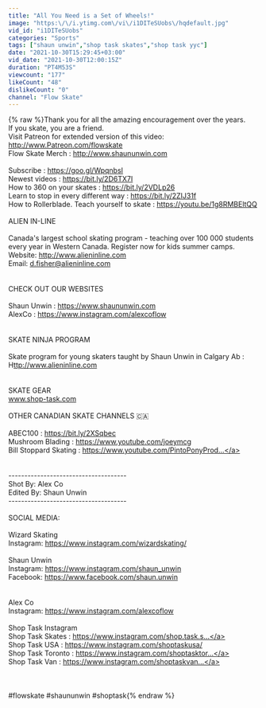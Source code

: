 ```yaml
---
title: "All You Need is a Set of Wheels!"
image: "https:\/\/i.ytimg.com\/vi\/i1DITeSUobs\/hqdefault.jpg"
vid_id: "i1DITeSUobs"
categories: "Sports"
tags: ["shaun unwin","shop task skates","shop task yyc"]
date: "2021-10-30T15:29:45+03:00"
vid_date: "2021-10-30T12:00:15Z"
duration: "PT4M53S"
viewcount: "177"
likeCount: "48"
dislikeCount: "0"
channel: "Flow Skate"
---
```

{% raw %}Thank you for all the amazing encouragement over the years.  <br />If you skate, you are a friend.<br />Visit Patreon for extended version of this video: <a rel="nofollow" target="blank" href="http://www.Patreon.com/flowskate">http://www.Patreon.com/flowskate</a> <br />Flow Skate Merch : <a rel="nofollow" target="blank" href="http://www.shaununwin.com">http://www.shaununwin.com</a><br /> <br />Subscribe : <a rel="nofollow" target="blank" href="https://goo.gl/WpqnbsI">https://goo.gl/WpqnbsI</a><br />Newest videos : <a rel="nofollow" target="blank" href="https://bit.ly/2D6TX7I">https://bit.ly/2D6TX7I</a><br />How to 360 on your skates : <a rel="nofollow" target="blank" href="https://bit.ly/2VDLp26">https://bit.ly/2VDLp26</a><br />Learn to stop in every different way : <a rel="nofollow" target="blank" href="https://bit.ly/2ZIJ31f">https://bit.ly/2ZIJ31f</a><br />How to Rollerblade.  Teach yourself to skate : <a rel="nofollow" target="blank" href="https://youtu.be/1g8RMBEltQQ">https://youtu.be/1g8RMBEltQQ</a><br /><br />ALIEN IN-LINE<br /><br />Canada's largest school skating program - teaching over 100 000 students every year in Western Canada.  Register now for kids summer camps.<br />Website: <a rel="nofollow" target="blank" href="http://www.alieninline.com">http://www.alieninline.com</a> <br />Email: d.fisher@alieninline.com<br /><br /><br />CHECK OUT OUR WEBSITES<br /><br />Shaun Unwin : <a rel="nofollow" target="blank" href="https://www.shaununwin.com">https://www.shaununwin.com</a><br />AlexCo : <a rel="nofollow" target="blank" href="https://www.instagram.com/alexcoflow">https://www.instagram.com/alexcoflow</a><br /><br /><br />SKATE NINJA PROGRAM <br /><br />Skate program for young skaters taught by Shaun Unwin in Calgary Ab : H<a rel="nofollow" target="blank" href="ttp://www.alieninline.com">ttp://www.alieninline.com</a><br /><br /><br />SKATE GEAR <br />www.shop-task.com<br /><br />OTHER CANADIAN SKATE CHANNELS 🇨🇦<br /><br />ABEC100 : <a rel="nofollow" target="blank" href="https://bit.ly/2XSqbec">https://bit.ly/2XSqbec</a><br />Mushroom Blading : <a rel="nofollow" target="blank" href="https://www.youtube.com/joeymcg">https://www.youtube.com/joeymcg</a><br />Bill Stoppard Skating : <a rel="nofollow" target="blank" href="https://www.youtube.com/PintoPonyProd...">https://www.youtube.com/PintoPonyProd...</a><br /><br /><br />-------------------------------------<br />Shot By: Alex Co<br />Edited By: Shaun Unwin<br />-------------------------------------<br /><br />SOCIAL MEDIA:<br /><br />Wizard Skating<br />Instagram: <a rel="nofollow" target="blank" href="https://www.instagram.com/wizardskating/">https://www.instagram.com/wizardskating/</a><br /><br />Shaun Unwin<br />Instagram: <a rel="nofollow" target="blank" href="https://www.instagram.com/shaun_unwin">https://www.instagram.com/shaun_unwin</a><br />Facebook: <a rel="nofollow" target="blank" href="https://www.facebook.com/shaun.unwin">https://www.facebook.com/shaun.unwin</a><br /><br /><br />Alex Co<br />Instagram: <a rel="nofollow" target="blank" href="https://www.instagram.com/alexcoflow">https://www.instagram.com/alexcoflow</a><br /><br />Shop Task Instagram<br />Shop Task Skates : <a rel="nofollow" target="blank" href="https://www.instagram.com/shop.task.s...">https://www.instagram.com/shop.task.s...</a><br />Shop Task USA : <a rel="nofollow" target="blank" href="https://www.instagram.com/shoptaskusa/">https://www.instagram.com/shoptaskusa/</a><br />Shop Task Toronto : <a rel="nofollow" target="blank" href="https://www.instagram.com/shoptasktor...">https://www.instagram.com/shoptasktor...</a><br />Shop Task Van : <a rel="nofollow" target="blank" href="https://www.instagram.com/shoptaskvan...">https://www.instagram.com/shoptaskvan...</a><br /><br /><br /><br />#flowskate #shaununwin #shoptask{% endraw %}

